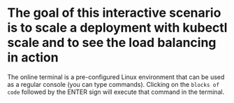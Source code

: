 # The goal of this interactive scenario is to scale a deployment with kubectl scale and to see the load balancing in action #

The online terminal is a pre-configured Linux environment that can be used as a regular console (you can type commands). 
Clicking on the `blocks of code` followed by the ENTER sign will execute that command in the terminal.